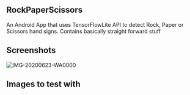 ## RockPaperScissors
An Android App that uses TensorFlowLite API to detect Rock, Paper or Scissors hand signs. Contains basically straight forward stuff

## Screenshots
![IMG-20200623-WA0000](https://user-images.githubusercontent.com/35970737/85348973-04477300-b4f5-11ea-87e6-561be7c6dadc.jpg)

## Images to test with
